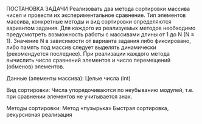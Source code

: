 ПОСТАНОВКА ЗАДАЧИ
Реализовать два метода сортировки массива чисел и провести их экспериментальное сравнение. Тип
элементов массива, конкретные методы и вид сортировки определяются вариантом задания. Для каждого из
реализуемых методов необходимо предусмотреть возможность работы с массивами длины от 1 до N (N ≥ 1).
Значение N в зависимости от варианта задания либо фиксировано, либо память под массив следует выделять
динамически (рекомендуется последнее).
При реализации каждого метода вычислить число сравнений элементов и число перемещений
(обменов) элементов.

Данные (элементы массива):
Целые числа (int)

Вид сортировки:
Числа упорядочиваются по неубыванию модулей, т.е. при сравнении элементов не учитывается
знак.

Методы сортировки:
Метод «пузырька»
Быстрая сортировка, рекурсивная реализация